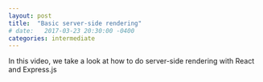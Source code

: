 ```yaml
---
layout: post
title:  "Basic server-side rendering"
# date:   2017-03-23 20:30:00 -0400
categories: intermediate
---
```


In this video, we take a look at how to do server-side rendering with React and Express.js
